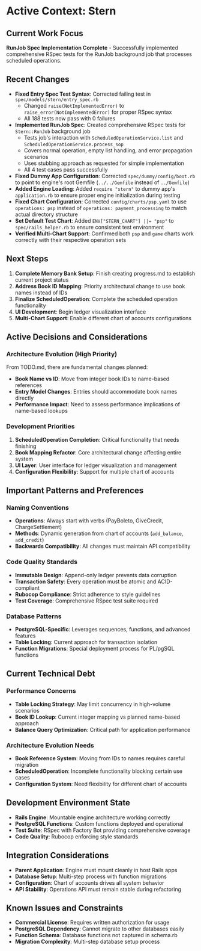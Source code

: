 # Active Context: Stern

## Current Work Focus
**RunJob Spec Implementation Complete** - Successfully implemented comprehensive RSpec tests for the RunJob background job that processes scheduled operations.

## Recent Changes
- **Fixed Entry Spec Test Syntax**: Corrected failing test in `spec/models/stern/entry_spec.rb`
  - Changed `raise(NotImplementedError)` to `raise_error(NotImplementedError)` for proper RSpec syntax
  - All 188 tests now pass with 0 failures
- **Implemented RunJob Spec**: Created comprehensive RSpec tests for `Stern::RunJob` background job
  - Tests job's interaction with `ScheduledOperationService.list` and `ScheduledOperationService.process_sop`
  - Covers normal operation, empty list handling, and error propagation scenarios
  - Uses stubbing approach as requested for simple implementation
  - All 4 test cases pass successfully
- **Fixed Dummy App Configuration**: Corrected `spec/dummy/config/boot.rb` to point to engine's root Gemfile (`../../Gemfile` instead of `../Gemfile`)
- **Added Engine Loading**: Added `require "stern"` to dummy app's `application.rb` to ensure proper engine initialization during testing
- **Fixed Chart Configuration**: Corrected `config/charts/psp.yaml` to use `operations: psp` instead of `operations: payment_processing` to match actual directory structure
- **Set Default Test Chart**: Added `ENV["STERN_CHART"] ||= "psp"` to `spec/rails_helper.rb` to ensure consistent test environment
- **Verified Multi-Chart Support**: Confirmed both `psp` and `game` charts work correctly with their respective operation sets

## Next Steps
1. **Complete Memory Bank Setup**: Finish creating progress.md to establish current project status
2. **Address Book ID Mapping**: Priority architectural change to use book names instead of IDs
3. **Finalize ScheduledOperation**: Complete the scheduled operation functionality
4. **UI Development**: Begin ledger visualization interface
5. **Multi-Chart Support**: Enable different chart of accounts configurations

## Active Decisions and Considerations

### Architecture Evolution (High Priority)
From TODO.md, there are fundamental changes planned:
- **Book Name vs ID**: Move from integer book IDs to name-based references
- **Entry Model Changes**: Entries should accommodate book names directly
- **Performance Impact**: Need to assess performance implications of name-based lookups

### Development Priorities
1. **ScheduledOperation Completion**: Critical functionality that needs finishing
2. **Book Mapping Refactor**: Core architectural change affecting entire system
3. **UI Layer**: User interface for ledger visualization and management
4. **Configuration Flexibility**: Support for multiple chart of accounts

## Important Patterns and Preferences

### Naming Conventions
- **Operations**: Always start with verbs (PayBoleto, GiveCredit, ChargeSettlement)
- **Methods**: Dynamic generation from chart of accounts (`add_balance`, `add_credit`)
- **Backwards Compatibility**: All changes must maintain API compatibility

### Code Quality Standards
- **Immutable Design**: Append-only ledger prevents data corruption
- **Transaction Safety**: Every operation must be atomic and ACID-compliant
- **Rubocop Compliance**: Strict adherence to style guidelines
- **Test Coverage**: Comprehensive RSpec test suite required

### Database Patterns
- **PostgreSQL-Specific**: Leverages sequences, functions, and advanced features
- **Table Locking**: Current approach for transaction isolation
- **Function Migrations**: Special deployment process for PL/pgSQL functions

## Current Technical Debt

### Performance Concerns
- **Table Locking Strategy**: May limit concurrency in high-volume scenarios
- **Book ID Lookup**: Current integer mapping vs planned name-based approach
- **Balance Query Optimization**: Critical path for application performance

### Architecture Evolution Needs
- **Book Reference System**: Moving from IDs to names requires careful migration
- **ScheduledOperation**: Incomplete functionality blocking certain use cases
- **Configuration System**: Need flexibility for different chart of accounts

## Development Environment State
- **Rails Engine**: Mountable engine architecture working correctly
- **PostgreSQL Functions**: Custom functions deployed and operational
- **Test Suite**: RSpec with Factory Bot providing comprehensive coverage
- **Code Quality**: Rubocop enforcing style standards

## Integration Considerations
- **Parent Application**: Engine must mount cleanly in host Rails apps
- **Database Setup**: Multi-step process with function migrations
- **Configuration**: Chart of accounts drives all system behavior
- **API Stability**: Operations API must remain stable during refactoring

## Known Issues and Constraints
- **Commercial License**: Requires written authorization for usage
- **PostgreSQL Dependency**: Cannot migrate to other databases easily
- **Function Schema**: Database functions not captured in schema.rb
- **Migration Complexity**: Multi-step database setup process
